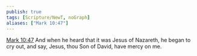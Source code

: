 ```yaml
---
publish: true
tags: [Scripture/NewT, noGraph]
aliases: ["Mark 10:47"]
---
```

[Mark 10:47](https://churchofjesuschrist.org/study/scriptures/nt/mark/10?lang=eng&id=p47#p47) And when he heard that it was Jesus of Nazareth, he began to cry out, and say, Jesus, thou Son of David, have mercy on me.
